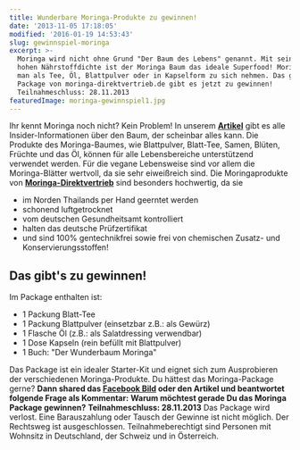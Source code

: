```yaml
---
title: Wunderbare Moringa-Produkte zu gewinnen!
date: '2013-11-05 17:18:05'
modified: '2016-01-19 14:53:43'
slug: gewinnspiel-moringa
excerpt: >-
  Moringa wird nicht ohne Grund "Der Baum des Lebens" genannt. Mit seiner extrem
  hohen Nährstoffdichte ist der Moringa Baum das ideale Superfood! Moringa kann
  man als Tee, Öl, Blattpulver oder in Kapselform zu sich nehmen. Das gesamte
  Package von moringa-direktvertrieb.de gibt es jetzt zu gewinnen!
  Teilnahmeschluss: 28.11.2013
featuredImage: moringa-gewinnspiel1.jpg
---
```


Ihr kennt Moringa noch nicht? Kein Problem! In unserem **[Artikel](https://www.veganblatt.com/moringa "Moringabaum")** gibt es alle Insider-Informationen über den Baum, der scheinbar alles kann. Die Produkte des Moringa-Baumes, wie Blattpulver, Blatt-Tee, Samen, Blüten, Früchte und das Öl, können für alle Lebensbereiche unterstützend verwendet werden. Für die vegane Lebensweise sind vor allem die Moringa-Blätter wertvoll, da sie sehr eiweißreich sind. Die Moringaprodukte von **[Moringa-Direktvertrieb](http://www.moringa-direktvertrieb.de/ "Moringa Direktvertrieb")** sind besonders hochwertig, da sie

*   im Norden Thailands per Hand geerntet werden
*   schonend luftgetrocknet
*   vom deutschen Gesundheitsamt kontrolliert
*   halten das deutsche Prüfzertifikat
*   und sind 100% gentechnikfrei sowie frei von chemischen Zusatz- und Konservierungsstoffen!

[<!-- Image removed (no copyright): moringa.jpg -->](https://www.veganblatt.com/i/moringa.jpg)

## Das gibt's zu gewinnen!

Im Package enthalten ist:

*   1 Packung Blatt-Tee
*   1 Packung Blattpulver (einsetzbar z.B.: als Gewürz)
*   1 Flasche Öl (z.B.: als Salatdressing verwendbar)
*   1 Dose Kapseln (rein befüllt mit Blattpulver)
*   1 Buch: "Der Wunderbaum Moringa"

Das Package ist ein idealer Starter-Kit und eignet sich zum Ausprobieren der verschiedenen Moringa-Produkte. Du hättest das Moringa-Package gerne? **Dann shared das [Facebook Bild](https://www.facebook.com/photo.php?fbid=488228227957841&set=a.406370859476912.1073741828.370688833045115&type=1&theater) oder den Artikel und beantwortet folgende Frage als Kommentar:** **Warum möchtest gerade Du das Moringa Package gewinnen?** **Teilnahmeschluss: 28.11.2013** Das Package wird verlost. Eine Barauszahlung oder Tausch der Gewinne ist nicht möglich. Der Rechtsweg ist ausgeschlossen. Teilnahmeberechtigt sind Personen mit Wohnsitz in Deutschland, der Schweiz und in Österreich.
